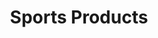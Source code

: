 ---
inv_num: 2010-078
add_credit:
url: 2010-078-sports-products
title: Sports Products
year: '2010'
display_year: '2010'
medium: Painted bronze, rubber, and Oakley M-Frame lenses
dims: 2 x 5 x 5 inches
pitch:
ps:
live_url:
youtube:
related_code:
subheading:
download:
commission:
layout: things-i-made
---